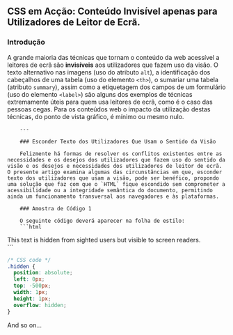 ## CSS em Acção: Conteúdo Invisível apenas para Utilizadores de Leitor de Ecrã.

### Introdução

A grande maioria das técnicas que tornam o conteúdo da web acessível a leitores de ecrã são **invisíveis** aos utilizadores que fazem uso da visão. O texto alternativo nas imagens (uso do atributo `alt`), a identificação dos cabeçalhos de uma tabela (uso do elemento `<th>`), o sumariar uma tabela (atributo `summary`), assim como a etiquetagem dos campos de um formulário (uso do elemento `<label>`) são alguns dos exemplos de técnicas extremamente úteis para quem usa leitores de ecrã, como é o caso das pessoas cegas. Para os conteúdos web o impacto da utilização destas técnicas, do ponto de vista gráfico, é mínimo ou mesmo nulo.

        ---

        ### Esconder Texto dos Utilizadores Que Usam o Sentido da Visão

        Felizmente há formas de resolver os conflitos existentes entre as necessidades e os desejos dos utilizadores que fazem uso do sentido da visão e os desejos e necessidades dos utilizadores de leitor de ecrã. O presente artigo examina algumas das circunstâncias em que, esconder texto dos utilizadores que usam a visão, pode ser benéfico, propondo uma solução que faz com que o `HTML` fique escondido sem comprometer a acessibilidade ou a integridade semântica do documento, permitindo ainda um funcionamento transversal aos navegadores e às plataformas.

        ### Amostra de Código 1

        O seguinte código deverá aparecer na folha de estilo:
        ```html
<!-- HTML code -->
<div class="hidden">
  This text is hidden from sighted users but visible to screen readers.
</div>
```

```css
/* CSS code */
.hidden {
  position: absolute;
  left: 0px;
  top: -500px;
  width: 1px;
  height: 1px;
  overflow: hidden;
}
```

And so on...